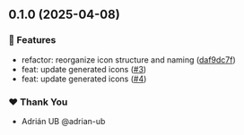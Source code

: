 ## 0.1.0 (2025-04-08)

### 🚀 Features

- refactor: reorganize icon structure and naming ([daf9dc7f](https://github.com/adrian-ub/ngxi/commit/daf9dc7f))
- feat: update generated icons ([#3](https://github.com/adrian-ub/ngxi/pull/3))
- feat: update generated icons ([#4](https://github.com/adrian-ub/ngxi/pull/4))

### ❤️ Thank You

- Adrián UB @adrian-ub